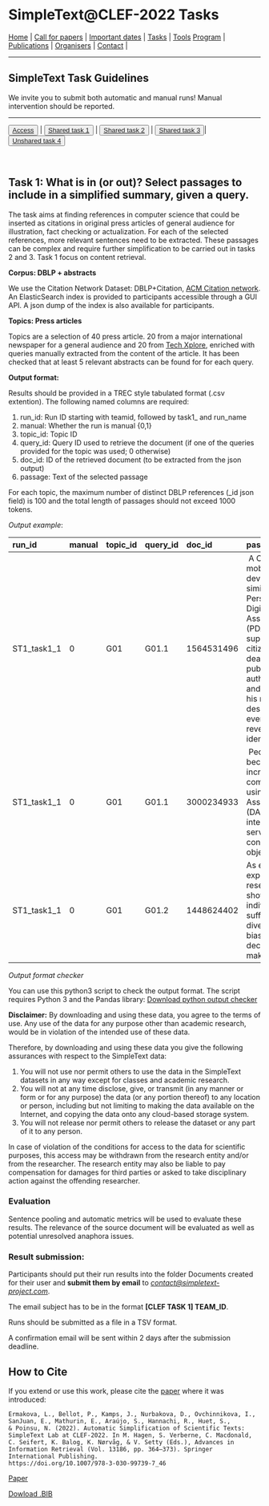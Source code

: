 # SimpleText@CLEF-2022 Tasks


[Home](./) | [Call for papers](./CFP) | [Important dates](./dates) | [Tasks](./tasks)  | [Tools](./tools) 
[Program](./program) | [Publications](./publications) | [Organisers](./organisers) | [Contact](./contact) |


---

## SimpleText Task Guidelines

We invite you to submit both automatic and manual runs! Manual intervention should be reported.

---

<button>[Access](./tasks)</button> | <button>[Shared task 1](./task1)</button> | <button>[Shared task 2](./task2)</button> | <button>[Shared task 3](./task3)</button>| <button>[Unshared task 4](./task4)</button>

<br>

## Task 1:  What is in (or out)? Select passages to include in a simplified summary, given a query.

The task aims at finding references in computer science that could be inserted as citations in original press articles of general audience for illustration, fact checking or actualization. For each of the selected references, more relevant sentences need to be extracted. These passages can be complex and require further simplification to be carried out in tasks 2 and 3. Task 1 focus on content retrieval.

**Corpus: DBLP + abstracts**

We use the Citation Network Dataset: DBLP+Citation, [ACM Citation network](https://www.aminer.org/citation). An ElasticSearch index is provided to participants accessible through a GUI API. A json dump of the index is also available for participants.

**Topics: Press articles**

Topics are a selection of 40 press article. 20 from a major international newspaper for a general audience and 20 from [Tech Xplore](https://techxplore.com/), enriched with queries manually extracted from the content of the article. It has been checked that at least 5 relevant abstracts can be found for for each query.

**Output format:**
 
Results should be provided in a TREC style tabulated format (.csv extention). The following named columns are required:

1. run_id: Run ID starting with teamid, followed by task1_ and run_name
2. manual: Whether the run is manual {0,1}
3. topic_id: Topic ID
4. query_id: Query ID used to retrieve the document (if one of the queries provided for the topic was used; 0 otherwise)
5. doc_id: ID of the retrieved document (to be extracted from the json output)
6. passage: Text of the selected passage
 
For each topic, the maximum number of distinct DBLP references (_id json field) is 100 and the total length of passages should not exceed 1000 tokens.

*Output example*:

| run_id | manual | topic_id | query_id | doc_id | passage |
|:-------|:-------|:---------|:-------|:--------|:-----|
| ST1_task1_1 | 0 | G01 | G01.1 | 1564531496 | A CDA is a mobile user device, similar to a Personal Digital Assistant (PDA). It supports the citizen when dealing with public authorities and proves his rights - if desired, even without revealing his identity. |
| ST1_task1_1 | 0 | G01 | G01.1 | 3000234933 | People are becoming increasingly comfortable using Digital Assistants (DAs) to interact with services or connected objects |
| ST1_task1_1 | 0 | G01 | G01.2 | 1448624402 | As extensive experimental research has shown individuals suffer from diverse biases in decision-making. |

*Output format checker*

You can use this python3 script to check the output format. The script requires Python 3 and the Pandas library:
[Download python output checker](../check_format.py)

**Disclaimer:** By downloading and using these data, you agree to the terms of use. Any use of the data for any purpose other than academic research, would be in violation of the intended use of these data. 

Therefore, by downloading and using these data you give the following assurances with respect to the SimpleText data:
1. You will not use nor permit others to use the data in the SimpleText datasets in any way except for classes and academic research.
2. You will not at any time disclose, give, or transmit (in any manner or form or for any purpose) the data (or any portion thereof) to any location or person, including but not limiting to making the data available on the Internet, and copying the data onto any cloud-based storage system.
3. You will not release nor permit others to release the dataset or any part of it to any person. 

In case of violation of the conditions for access to the data for scientific purposes, this access may be withdrawn from the research entity and/or from the researcher. The research entity may also be liable to pay compensation for damages for third parties or asked to take disciplinary action against the offending researcher. 


### Evaluation  
Sentence pooling and automatic metrics will be used to evaluate these results. The relevance of the source document will be evaluated as well as potential unresolved anaphora issues.

### Result submission:
Participants should put their run results into the folder Documents created for their user and **submit them by email** to *contact@simpletext-project.com*.

The email subject has to be in the format **\[CLEF TASK 1] TEAM_ID**. 

Runs should be submitted as a file in a TSV format. 

A confirmation email will be sent within 2 days after the submission deadline. 

## How to Cite
If you extend or use this work, please cite the [paper](https://link.springer.com/chapter/10.1007/978-3-030-99739-7_46) where it was introduced:
```
Ermakova, L., Bellot, P., Kamps, J., Nurbakova, D., Ovchinnikova, I., SanJuan, E., Mathurin, E., Araújo, S., Hannachi, R., Huet, S., 
& Poinsu, N. (2022). Automatic Simplification of Scientific Texts: SimpleText Lab at CLEF-2022. In M. Hagen, S. Verberne, C. Macdonald, 
C. Seifert, K. Balog, K. Nørvåg, & V. Setty (Eds.), Advances in Information Retrieval (Vol. 13186, pp. 364–373). Springer International Publishing. 
https://doi.org/10.1007/978-3-030-99739-7_46
```
[Paper](https://link.springer.com/chapter/10.1007/978-3-030-99739-7_46)

[Dowload .BIB](../bib/simpletext_ecir_2022.bib)
